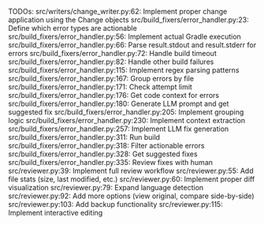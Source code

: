 TODOs:
	src/writers/change_writer.py:62:	Implement proper change application using the Change objects
	src/build_fixers/error_handler.py:23:	Define which error types are actionable
	src/build_fixers/error_handler.py:56:	Implement actual Gradle execution
	src/build_fixers/error_handler.py:66:	Parse result.stdout and result.stderr for errors
	src/build_fixers/error_handler.py:72:	Handle build timeout
	src/build_fixers/error_handler.py:82:	Handle other build failures
	src/build_fixers/error_handler.py:115:	Implement regex parsing patterns
	src/build_fixers/error_handler.py:167:	Group errors by file
	src/build_fixers/error_handler.py:171:	Check attempt limit
	src/build_fixers/error_handler.py:176:	Get code context for errors
	src/build_fixers/error_handler.py:180:	Generate LLM prompt and get suggested fix
	src/build_fixers/error_handler.py:205:	Implement grouping logic
	src/build_fixers/error_handler.py:230:	Implement context extraction
	src/build_fixers/error_handler.py:257:	Implement LLM fix generation
	src/build_fixers/error_handler.py:311:	Run build
	src/build_fixers/error_handler.py:318:	Filter actionable errors
	src/build_fixers/error_handler.py:328:	Get suggested fixes
	src/build_fixers/error_handler.py:335:	Review fixes with human
	src/reviewer.py:39:	Implement full review workflow
	src/reviewer.py:55:	Add file stats (size, last modified, etc.)
	src/reviewer.py:60:	Implement proper diff visualization
	src/reviewer.py:79:	Expand language detection
	src/reviewer.py:92:	Add more options (view original, compare side-by-side)
	src/reviewer.py:103:	Add backup functionality
	src/reviewer.py:115:	Implement interactive editing
